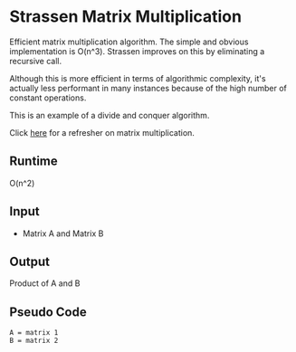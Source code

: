 # Strassen Matrix Multiplication

Efficient matrix multiplication algorithm. The simple and obvious
implementation is O(n^3). Strassen improves on this by eliminating a recursive
call.

Although this is more efficient in terms of algorithmic complexity, it's
actually less performant in many instances because of the high number of
constant operations.

This is an example of a divide and conquer algorithm.

Click [here](https://en.wikipedia.org/wiki/Matrix_multiplication) for a
refresher on matrix multiplication.

## Runtime
O(n^2)

## Input
- Matrix A and Matrix B

## Output
Product of A and B

## Pseudo Code

```
A = matrix 1
B = matrix 2
```
